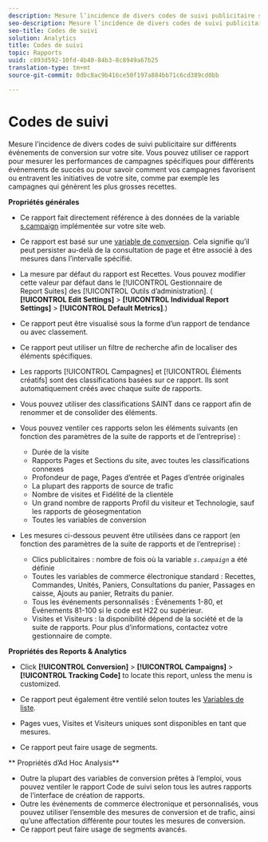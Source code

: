 ```yaml
---
description: Mesure l’incidence de divers codes de suivi publicitaire sur différents événements de conversion sur votre site. Vous pouvez utiliser ce rapport pour mesurer les performances de campagnes spécifiques pour différents événements de succès ou pour savoir comment vos campagnes favorisent ou entravent les initiatives de votre site, comme par exemple les campagnes qui génèrent les plus grosses recettes.
seo-description: Mesure l’incidence de divers codes de suivi publicitaire sur différents événements de conversion sur votre site. Vous pouvez utiliser ce rapport pour mesurer les performances de campagnes spécifiques pour différents événements de succès ou pour savoir comment vos campagnes favorisent ou entravent les initiatives de votre site, comme par exemple les campagnes qui génèrent les plus grosses recettes.
seo-title: Codes de suivi
solution: Analytics
title: Codes de suivi
topic: Rapports
uuid: c893d592-10fd-4b40-84b3-8c8949a67b25
translation-type: tm+mt
source-git-commit: 0dbc8ac9b416ce50f197a884bb71c6cd389cd0bb

---
```



# Codes de suivi

Mesure l’incidence de divers codes de suivi publicitaire sur différents événements de conversion sur votre site. Vous pouvez utiliser ce rapport pour mesurer les performances de campagnes spécifiques pour différents événements de succès ou pour savoir comment vos campagnes favorisent ou entravent les initiatives de votre site, comme par exemple les campagnes qui génèrent les plus grosses recettes.

**Propriétés générales**

* Ce rapport fait directement référence à des données de la variable [s.campaign](/help/implement/js-implementation/c-variables/page-variables.md) implémentée sur votre site web.
* Ce rapport est basé sur une [variable de conversion](/help/admin/admin/conversion-var-admin/conversion-var-admin.md). Cela signifie qu’il peut persister au-delà de la consultation de page et être associé à des mesures dans l’intervalle spécifié.
* La mesure par défaut du rapport est Recettes. Vous pouvez modifier cette valeur par défaut dans le [!UICONTROL Gestionnaire de Report Suites] des [!UICONTROL Outils d’administration]. ( **[!UICONTROL Edit Settings]** &gt; **[!UICONTROL Individual Report Settings]** &gt; **[!UICONTROL Default Metrics]**.)

* Ce rapport peut être visualisé sous la forme d’un rapport de tendance ou avec classement.
* Ce rapport peut utiliser un filtre de recherche afin de localiser des éléments spécifiques.
* Les rapports [!UICONTROL Campagnes] et [!UICONTROL Éléments créatifs] sont des classifications basées sur ce rapport. Ils sont automatiquement créés avec chaque suite de rapports.

* Vous pouvez utiliser des classifications SAINT dans ce rapport afin de renommer et de consolider des éléments.
* Vous pouvez ventiler ces rapports selon les éléments suivants (en fonction des paramètres de la suite de rapports et de l’entreprise) :

   * Durée de la visite
   * Rapports Pages et Sections du site, avec toutes les classifications connexes
   * Profondeur de page, Pages d’entrée et Pages d’entrée originales
   * La plupart des rapports de source de trafic
   * Nombre de visites et Fidélité de la clientèle
   * Un grand nombre de rapports Profil du visiteur et Technologie, sauf les rapports de géosegmentation
   * Toutes les variables de conversion

* Les mesures ci-dessous peuvent être utilisées dans ce rapport (en fonction des paramètres de la suite de rapports et de l’entreprise) :

   * Clics publicitaires : nombre de fois où la variable *`s.campaign`* a été définie
   * Toutes les variables de commerce électronique standard : Recettes, Commandes, Unités, Paniers, Consultations du panier, Passages en caisse, Ajouts au panier, Retraits du panier.
   * Tous les événements personnalisés : Événements 1-80, et Événements 81-100 si le code est H22 ou supérieur.
   * Visites et Visiteurs : la disponibilité dépend de la société et de la suite de rapports. Pour plus d’informations, contactez votre gestionnaire de compte.

**Propriétés des Reports &amp; Analytics**

* Click **[!UICONTROL Conversion]** &gt; **[!UICONTROL Campaigns]** &gt; **[!UICONTROL Tracking Code]** to locate this report, unless the menu is customized.

* Ce rapport peut également être ventilé selon toutes les [Variables de liste](https://marketing.adobe.com/resources/help/en_US/sc/implement/list_var.html).
* Pages vues, Visites et Visiteurs uniques sont disponibles en tant que mesures.
* Ce rapport peut faire usage de segments.

** Propriétés d’Ad Hoc Analysis**

* Outre la plupart des variables de conversion prêtes à l’emploi, vous pouvez ventiler le rapport Code de suivi selon tous les autres rapports de l’interface de création de rapports.
* Outre les événements de commerce électronique et personnalisés, vous pouvez utiliser l’ensemble des mesures de conversion et de trafic, ainsi qu’une affectation différente pour toutes les mesures de conversion.
* Ce rapport peut faire usage de segments avancés.

